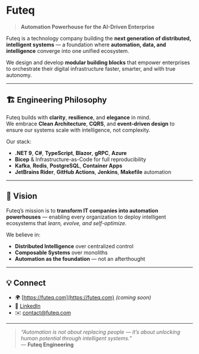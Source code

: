 # Futeq

> **Automation Powerhouse for the AI-Driven Enterprise**

Futeq is a technology company building the **next generation of distributed, intelligent systems** — a foundation where **automation, data, and intelligence** converge into one unified ecosystem.

We design and develop **modular building blocks** that empower enterprises to orchestrate their digital infrastructure faster, smarter, and with true autonomy.

---

## 🏗️ Engineering Philosophy

Futeq builds with **clarity**, **resilience**, and **elegance** in mind.  
We embrace **Clean Architecture**, **CQRS**, and **event-driven design** to ensure our systems scale with intelligence, not complexity.

Our stack:
- **.NET 9**, **C#**, **TypeScript**, **Blazor**, **gRPC**, **Azure**
- **Bicep** & Infrastructure-as-Code for full reproducibility
- **Kafka**, **Redis**, **PostgreSQL**, **Container Apps**
- **JetBrains Rider**, **GitHub Actions**, **Jenkins**, **Makefile** automation

---

## 🚀 Vision

Futeq’s mission is to **transform IT companies into automation powerhouses** — enabling every organization to deploy intelligent ecosystems that *learn, evolve, and self-optimize.*

We believe in:
- **Distributed Intelligence** over centralized control  
- **Composable Systems** over monoliths  
- **Automation as the foundation** — not an afterthought  

---

## 💡 Connect

- 🌍 [https://futeq.com](https://futeq.com) *(coming soon)*  
- 💬 [LinkedIn](https://www.linkedin.com/company/futeq)  
- ✉️ contact@futeq.com

---

> _“Automation is not about replacing people — it’s about unlocking human potential through intelligent systems.”_  
> — **Futeq Engineering**
